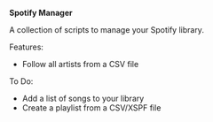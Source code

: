 **Spotify Manager**

A collection of scripts to manage your Spotify library.

Features:

- Follow all artists from a CSV file


To Do:

- Add a list of songs to your library
- Create a playlist from a CSV/XSPF file
